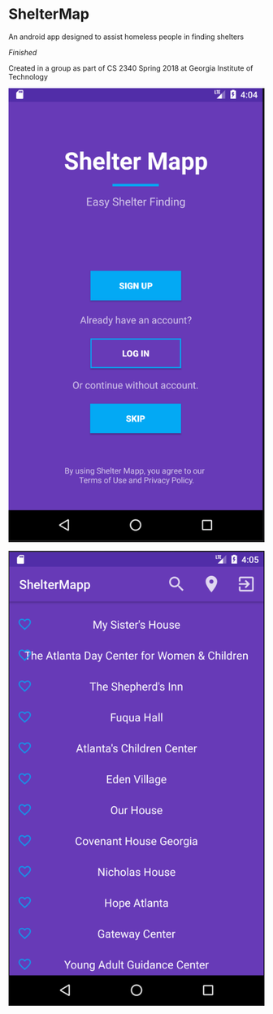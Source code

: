 # ShelterMap
An android app designed to assist homeless people in finding shelters

*Finished*

Created in a group as part of CS 2340 Spring 2018 at Georgia Institute of Technology

![screenshot](https://github.com/Nanoparty/ShelterMap/blob/master/sm1.PNG)

![screenshot](https://github.com/Nanoparty/ShelterMap/blob/master/sm2.PNG)
